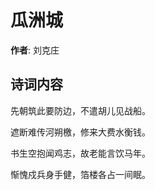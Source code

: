 # 瓜洲城

**作者**: 刘克庄

## 诗词内容

先朝筑此要防边，不遣胡儿见战船。

遮断难传河朔檄，修来大费水衡钱。

书生空抱闻鸡志，故老能言饮马年。

惭愧戍兵身手健，箔楼各占一间眠。

